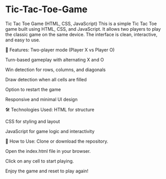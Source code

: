 # Tic-Tac-Toe-Game
Tic Tac Toe Game (HTML, CSS, JavaScript)
This is a simple Tic Tac Toe game built using HTML, CSS, and JavaScript. It allows two players to play the classic game on the same device. The interface is clean, interactive, and easy to use.

🔹 Features:
Two-player mode (Player X vs Player O)

Turn-based gameplay with alternating X and O

Win detection for rows, columns, and diagonals

Draw detection when all cells are filled

Option to restart the game

Responsive and minimal UI design

🛠️ Technologies Used:
HTML for structure

CSS for styling and layout

JavaScript for game logic and interactivity

🚀 How to Use:
Clone or download the repository.

Open the index.html file in your browser.

Click on any cell to start playing.

Enjoy the game and reset to play again!
